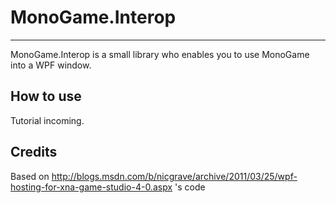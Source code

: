 MonoGame.Interop
====
----

MonoGame.Interop is a small library who enables you to use MonoGame into a WPF window.

How to use
----

Tutorial incoming.

Credits
----

Based on http://blogs.msdn.com/b/nicgrave/archive/2011/03/25/wpf-hosting-for-xna-game-studio-4-0.aspx 's code